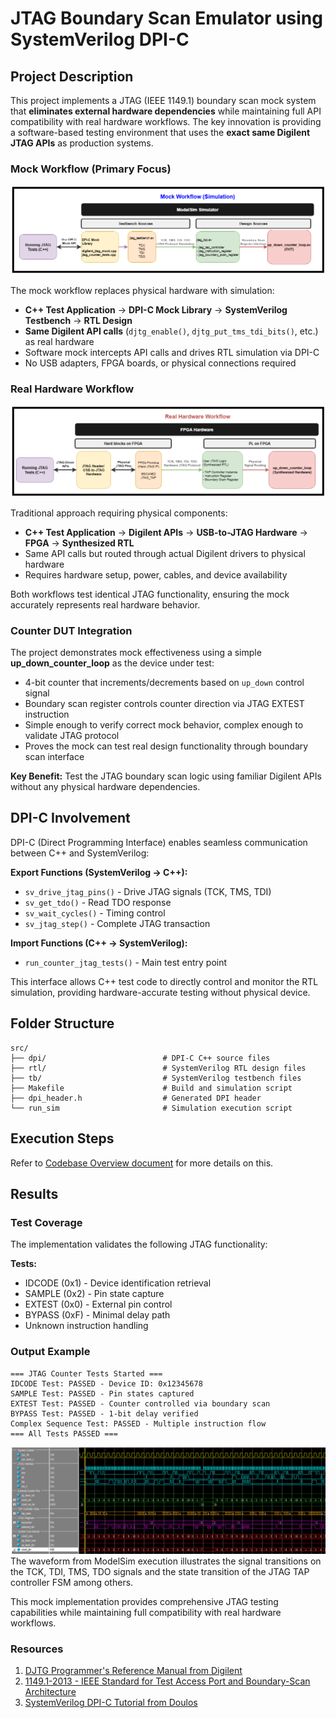 # JTAG Boundary Scan Emulator using SystemVerilog DPI-C

## Project Description

This project implements a JTAG (IEEE 1149.1) boundary scan mock system that **eliminates external hardware dependencies** while maintaining full API compatibility with real hardware workflows. The key innovation is providing a software-based testing environment that uses the **exact same Digilent JTAG APIs** as production systems.

### Mock Workflow (Primary Focus)
![Mock Workflow](./docs/mock_jtag_workflow.png)

The mock workflow replaces physical hardware with simulation:
- **C++ Test Application** → **DPI-C Mock Library** → **SystemVerilog Testbench** → **RTL Design**
- **Same Digilent API calls** (`djtg_enable()`, `djtg_put_tms_tdi_bits()`, etc.) as real hardware
- Software mock intercepts API calls and drives RTL simulation via DPI-C
- No USB adapters, FPGA boards, or physical connections required

### Real Hardware Workflow  
![Real Hardware Workflow](./docs/hardware_jtag_workflow.png)

Traditional approach requiring physical components:
- **C++ Test Application** → **Digilent APIs** → **USB-to-JTAG Hardware** → **FPGA** → **Synthesized RTL**
- Same API calls but routed through actual Digilent drivers to physical hardware
- Requires hardware setup, power, cables, and device availability

Both workflows test identical JTAG functionality, ensuring the mock accurately represents real hardware behavior.

### Counter DUT Integration
The project demonstrates mock effectiveness using a simple **up_down_counter_loop** as the device under test:
- 4-bit counter that increments/decrements based on `up_down` control signal
- Boundary scan register controls counter direction via JTAG EXTEST instruction
- Simple enough to verify correct mock behavior, complex enough to validate JTAG protocol
- Proves the mock can test real design functionality through boundary scan interface

**Key Benefit:** Test the JTAG boundary scan logic using familiar Digilent APIs without any physical hardware dependencies.

## DPI-C Involvement

DPI-C (Direct Programming Interface) enables seamless communication between C++ and SystemVerilog:

**Export Functions (SystemVerilog → C++):**
- `sv_drive_jtag_pins()` - Drive JTAG signals (TCK, TMS, TDI)
- `sv_get_tdo()` - Read TDO response
- `sv_wait_cycles()` - Timing control
- `sv_jtag_step()` - Complete JTAG transaction

**Import Functions (C++ → SystemVerilog):**
- `run_counter_jtag_tests()` - Main test entry point

This interface allows C++ test code to directly control and monitor the RTL simulation, providing hardware-accurate testing without physical device.

## Folder Structure

```
src/
├── dpi/                          # DPI-C C++ source files
├── rtl/                          # SystemVerilog RTL design files  
├── tb/                           # SystemVerilog testbench files
├── Makefile                      # Build and simulation script
├── dpi_header.h                  # Generated DPI header
└── run_sim                       # Simulation execution script
```

## Execution Steps
Refer to [Codebase Overview document](./src/README.md) for more details on this.

## Results

### Test Coverage
The implementation validates the following JTAG functionality:

**Tests:**
- IDCODE (0x1) - Device identification retrieval
- SAMPLE (0x2) - Pin state capture  
- EXTEST (0x0) - External pin control
- BYPASS (0xF) - Minimal delay path
- Unknown instruction handling

### Output Example
```
=== JTAG Counter Tests Started ===
IDCODE Test: PASSED - Device ID: 0x12345678
SAMPLE Test: PASSED - Pin states captured
EXTEST Test: PASSED - Counter controlled via boundary scan  
BYPASS Test: PASSED - 1-bit delay verified
Complex Sequence Test: PASSED - Multiple instruction flow
=== All Tests PASSED ===
```

![Execution Waveform](./docs/waveform_jtag_sim.png)
The waveform from ModelSim execution illustrates the signal transitions on the TCK, TDI, TMS, TDO signals and the state transition of the JTAG TAP controller FSM among others.

This mock implementation provides comprehensive JTAG testing capabilities while maintaining full compatibility with real hardware workflows.

### Resources
1. [DJTG Programmer's Reference Manual from Digilent](./docs/DJTG%20Programmers%20Reference%20Manual%20-%20Digilent.pdf)
2. [1149.1-2013 - IEEE Standard for Test Access Port and Boundary-Scan Architecture](https://ieeexplore.ieee.org/document/6515989)
3. [SystemVerilog DPI-C Tutorial from Doulos](https://www.doulos.com/knowhow/systemverilog/systemverilog-tutorials/systemverilog-dpi-tutorial/)
